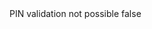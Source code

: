 <?xml version="1.0" encoding="UTF-8"?>
<CustomMetadata xmlns="http://soap.sforce.com/2006/04/metadata">
    <label>PIN validation not possible</label>
    <protected>false</protected>
</CustomMetadata>
